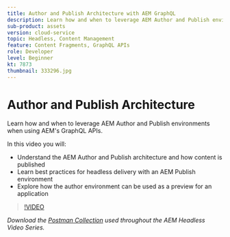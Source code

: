 ```yaml
---
title: Author and Publish Architecture with AEM GraphQL
description: Learn how and when to leverage AEM Author and Publish environments when using AEM's GraphQL APIs.
sub-product: assets
version: cloud-service
topic: Headless, Content Management
feature: Content Fragments, GraphQL APIs
role: Developer
level: Beginner
kt: 7873
thumbnail: 333296.jpg
---
```


# Author and Publish Architecture

Learn how and when to leverage AEM Author and Publish environments when using AEM's GraphQL APIs.

In this video you will:

+ Understand the AEM Author and Publish architecture and how content is published
+ Learn best practices for headless delivery with an AEM Publish environment
+ Explore how the author environment can be used as a preview for an application

>[!VIDEO](https://video.tv.adobe.com/v/333296/?quality=12&learn=on)

_Download the [Postman Collection](./assets/aem-headless-video-series.postman_collection.json) used throughout the AEM Headless Video Series._